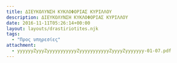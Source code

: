 ```yaml
---
title: ΔΙΕΥΚΟΛΥΝΣΗ ΚΥΚΛΟΦΟΡΙΑΣ ΚΥΡΙΛΛΟΥ
description: ΔΙΕΥΚΟΛΥΝΣΗ ΚΥΚΛΟΦΟΡΙΑΣ ΚΥΡΙΛΛΟΥ
date: 2016-11-11T05:26:14+00:00
layout: layouts/drastiriotites.njk
tags:
  - "Προς υπηρεσίες"
attachment:
  - yyyyyyZyyyZyyyyyyyyyyyZyyyyyyyyyyyZyyyyZyyyyyyy-01-07.pdf
---
```


<!-- excerpt -->
